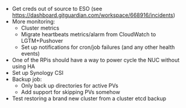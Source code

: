 * Get creds out of source to ESO (see https://dashboard.gitguardian.com/workspace/668916/incidents)
* More monitoring:
  * Cluster metrics
  * Migrate heartbeats metrics/alarm from CloudWatch to LGTM+Pushover 
  * Set up notifications for cron/job failures (and any other health events)
* One of the RPis should have a way to power cycle the NUC without using HA
* Set up Synology CSI
* Backup job:
  * Only back up directories for active PVs
  * Add support for skipping PVs somehow
* Test restoring a brand new cluster from a cluster etcd backup
